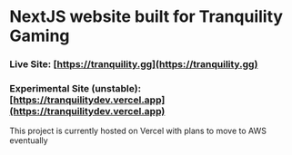 # NextJS website built for Tranquility Gaming

### Live Site: [https://tranquility.gg](https://tranquility.gg)

### Experimental Site (unstable): [https://tranquilitydev.vercel.app](https://tranquilitydev.vercel.app)

This project is currently hosted on Vercel with plans to move to AWS eventually
